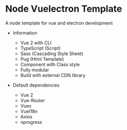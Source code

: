 # Node Vuelectron Template

A node template for vue and electron development 

* Information
    * Vue 2 with CLI
    * TypeScript (Script)
    * Sass (Cascading Style Sheet)
    * Pug (Html Template)
    * Component with Class style
    * Fully modular
    * Build with external CDN library

* Default dependencies
    * Vue 2
    * Vue-Router
    * Vuex
    * VueI18n
    * Axios
    * nprogress
